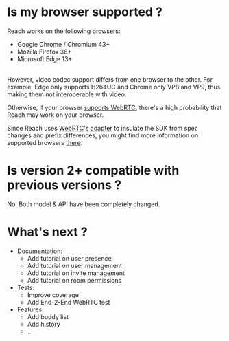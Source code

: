 # Is my browser supported ?

Reach works on the following browsers:

* Google Chrome / Chromium 43+
* Mozilla Firefox 38+
* Microsoft Edge 13+

<br>
However, video codec support differs from one browser to the other. For example, Edge only supports H264UC and Chrome only VP8 and VP9, thus making them not interoperable with video.

Otherwise, if your browser [supports WebRTC][caniuse], there's a high probability that Reach may work on your browser. 

Since Reach uses [WebRTC's adapter][adapterJS] to insulate the SDK from spec changes and prefix differences, you might find more information on supported browsers [there][adapterJS].

[adapterJS]: https://github.com/webrtc/adapter
[caniuse]: http://caniuse.com/#search=webrtc

# Is version 2+ compatible with previous versions ?

No. Both model &amp; API have been completely changed.

# What's next ?

- Documentation:
    - Add tutorial on user presence
    - Add tutorial on user management
    - Add tutorial on invite management
    - Add tutorial on room permissions
- Tests:
    - Improve coverage
    - Add End-2-End WebRTC test
- Features:
    - Add buddy list
    - Add history
    - ...